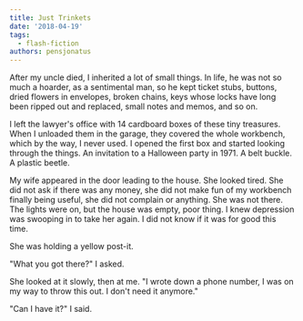```yaml
---
title: Just Trinkets
date: '2018-04-19'
tags:
  - flash-fiction
authors: pensjonatus
---
```


After my uncle died, I inherited a lot of small things. In life, he was not so
much a hoarder, as a sentimental man, so he kept ticket stubs, buttons, dried
flowers in envelopes, broken chains, keys whose locks have long been ripped out
and replaced, small notes and memos, and so on.

<!-- truncate -->

I left the lawyer's office with 14 cardboard boxes of these tiny treasures. When
I unloaded them in the garage, they covered the whole workbench, which by the
way, I never used. I opened the first box and started looking through the
things. An invitation to a Halloween party in 1971. A belt buckle. A plastic
beetle.

My wife appeared in the door leading to the house. She looked tired. She did not
ask if there was any money, she did not make fun of my workbench finally being
useful, she did not complain or anything. She was not there. The lights were on,
but the house was empty, poor thing. I knew depression was swooping in to take
her again. I did not know if it was for good this time.

She was holding a yellow post-it.

"What you got there?" I asked.

She looked at it slowly, then at me. "I wrote down a phone number, I was on my
way to throw this out. I don't need it anymore."

"Can I have it?" I said.
